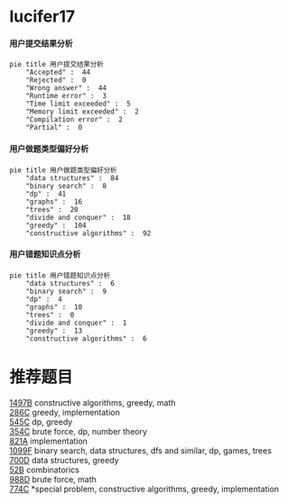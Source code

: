 # lucifer17

<!-- tabs:start -->



#### **用户提交结果分析**

```mermaid
pie title 用户提交结果分析
    "Accepted" :  44
    "Rejected" :  0
    "Wrong answer" :  44
    "Runtime error" :  3
    "Time limit exceeded" :  5
    "Memory limit exceeded" :  2
    "Compilation error" :  2
    "Partial" :  0
```

#### **用户做题类型偏好分析**

```mermaid
pie title 用户做题类型偏好分析
    "data structures" :  84
    "binary search" :  8
    "dp" :  41
    "graphs" :  16
    "trees" :  20
    "divide and conquer" :  18
    "greedy" :  104
    "constructive algorithms" :  92
```
#### **用户错题知识点分析**

```mermaid
pie title 用户错题知识点分析
    "data structures" :  6
    "binary search" :  9
    "dp" :  4
    "graphs" :  10
    "trees" :  0
    "divide and conquer" :  1
    "greedy" :  13
    "constructive algorithms" :  6
```



<!-- tabs:end -->
# 推荐题目
[1497B](https://codeforces.com/contest/1497/problem/B)		constructive algorithms,
                        greedy,
                        math		  
[286C](https://codeforces.com/contest/286/problem/C)		greedy,
                        implementation		  
[545C](https://codeforces.com/contest/545/problem/C)		dp,
                        greedy		  
[354C](https://codeforces.com/contest/354/problem/C)		brute force,
                        dp,
                        number theory		  
[821A](https://codeforces.com/contest/821/problem/A)		implementation		  
[1099F](https://codeforces.com/contest/1099/problem/F)		binary search,
                        data structures,
                        dfs and similar,
                        dp,
                        games,
                        trees		  
[700D](https://codeforces.com/contest/700/problem/D)		data structures,
                        greedy		  
[52B](https://codeforces.com/contest/52/problem/B)		combinatorics		  
[988D](https://codeforces.com/contest/988/problem/D)		brute force,
                        math		  
[774C](https://codeforces.com/contest/774/problem/C)		*special problem,
                        constructive algorithms,
                        greedy,
                        implementation		  
